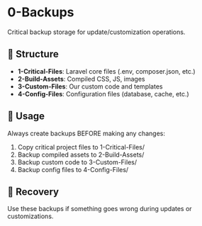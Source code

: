 # 0-Backups

Critical backup storage for update/customization operations.

## 📁 Structure
- **1-Critical-Files**: Laravel core files (.env, composer.json, etc.)
- **2-Build-Assets**: Compiled CSS, JS, images
- **3-Custom-Files**: Our custom code and templates
- **4-Config-Files**: Configuration files (database, cache, etc.)

## 🎯 Usage
Always create backups BEFORE making any changes:
1. Copy critical project files to 1-Critical-Files/
2. Backup compiled assets to 2-Build-Assets/
3. Backup custom code to 3-Custom-Files/
4. Backup config files to 4-Config-Files/

## 🔄 Recovery
Use these backups if something goes wrong during updates or customizations.
